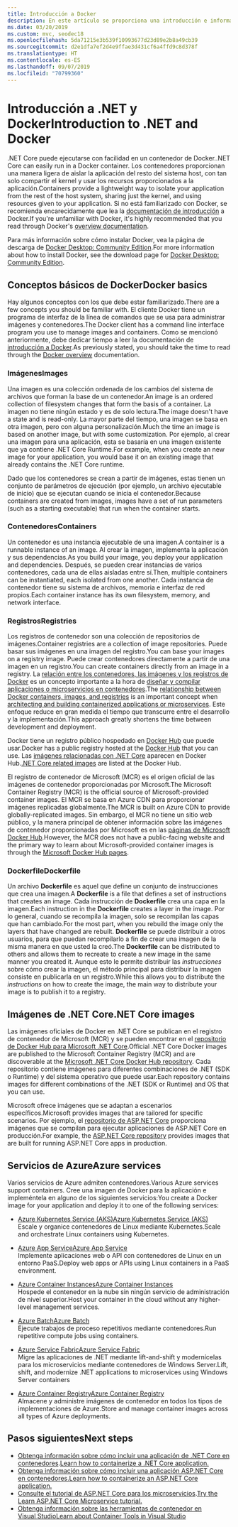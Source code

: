 ```yaml
---
title: Introducción a Docker
description: En este artículo se proporciona una introducción e información general para Docker en el contexto de una aplicación de .NET Core.
ms.date: 03/20/2019
ms.custom: mvc, seodec18
ms.openlocfilehash: 5da71215e3b539f10993677d23d89e2b8a49cb39
ms.sourcegitcommit: d2e1dfa7ef2d4e9ffae3d431cf6a4ffd9c8d378f
ms.translationtype: HT
ms.contentlocale: es-ES
ms.lasthandoff: 09/07/2019
ms.locfileid: "70799360"
---
```

# <a name="introduction-to-net-and-docker"></a><span data-ttu-id="578a4-103">Introducción a .NET y Docker</span><span class="sxs-lookup"><span data-stu-id="578a4-103">Introduction to .NET and Docker</span></span>

<span data-ttu-id="578a4-104">.NET Core puede ejecutarse con facilidad en un contenedor de Docker.</span><span class="sxs-lookup"><span data-stu-id="578a4-104">.NET Core can easily run in a Docker container.</span></span> <span data-ttu-id="578a4-105">Los contenedores proporcionan una manera ligera de aislar la aplicación del resto del sistema host, con tan solo compartir el kernel y usar los recursos proporcionados a la aplicación.</span><span class="sxs-lookup"><span data-stu-id="578a4-105">Containers provide a lightweight way to isolate your application from the rest of the host system, sharing just the kernel, and using resources given to your application.</span></span> <span data-ttu-id="578a4-106">Si no está familiarizado con Docker, se recomienda encarecidamente que lea la [documentación de introducción](https://docs.docker.com/engine/docker-overview/) a Docker.</span><span class="sxs-lookup"><span data-stu-id="578a4-106">If you're unfamiliar with Docker, it's highly recommended that you read through Docker's [overview documentation](https://docs.docker.com/engine/docker-overview/).</span></span>

<span data-ttu-id="578a4-107">Para más información sobre cómo instalar Docker, vea la página de descarga de [Docker Desktop: Community Edition](https://www.docker.com/products/docker-desktop).</span><span class="sxs-lookup"><span data-stu-id="578a4-107">For more information about how to install Docker, see the download page for [Docker Desktop: Community Edition](https://www.docker.com/products/docker-desktop).</span></span>

## <a name="docker-basics"></a><span data-ttu-id="578a4-108">Conceptos básicos de Docker</span><span class="sxs-lookup"><span data-stu-id="578a4-108">Docker basics</span></span>

<span data-ttu-id="578a4-109">Hay algunos conceptos con los que debe estar familiarizado.</span><span class="sxs-lookup"><span data-stu-id="578a4-109">There are a few concepts you should be familiar with.</span></span> <span data-ttu-id="578a4-110">El cliente Docker tiene un programa de interfaz de la línea de comandos que se usa para administrar imágenes y contenedores.</span><span class="sxs-lookup"><span data-stu-id="578a4-110">The Docker client has a command line interface program you use to manage images and containers.</span></span> <span data-ttu-id="578a4-111">Como se mencionó anteriormente, debe dedicar tiempo a leer la documentación de [introducción a Docker](https://docs.docker.com/engine/docker-overview/).</span><span class="sxs-lookup"><span data-stu-id="578a4-111">As previously stated, you should take the time to read through the [Docker overview](https://docs.docker.com/engine/docker-overview/) documentation.</span></span> 

### <a name="images"></a><span data-ttu-id="578a4-112">Imágenes</span><span class="sxs-lookup"><span data-stu-id="578a4-112">Images</span></span>

<span data-ttu-id="578a4-113">Una imagen es una colección ordenada de los cambios del sistema de archivos que forman la base de un contenedor.</span><span class="sxs-lookup"><span data-stu-id="578a4-113">An image is an ordered collection of filesystem changes that form the basis of a container.</span></span> <span data-ttu-id="578a4-114">La imagen no tiene ningún estado y es de solo lectura.</span><span class="sxs-lookup"><span data-stu-id="578a4-114">The image doesn't have a state and is read-only.</span></span> <span data-ttu-id="578a4-115">La mayor parte del tiempo, una imagen se basa en otra imagen, pero con alguna personalización.</span><span class="sxs-lookup"><span data-stu-id="578a4-115">Much the time an image is based on another image, but with some customization.</span></span> <span data-ttu-id="578a4-116">Por ejemplo, al crear una imagen para una aplicación, esta se basaría en una imagen existente que ya contiene .NET Core Runtime.</span><span class="sxs-lookup"><span data-stu-id="578a4-116">For example, when you create an new image for your application, you would base it on an existing image that already contains the .NET Core runtime.</span></span>

<span data-ttu-id="578a4-117">Dado que los contenedores se crean a partir de imágenes, estas tienen un conjunto de parámetros de ejecución (por ejemplo, un archivo ejecutable de inicio) que se ejecutan cuando se inicia el contenedor.</span><span class="sxs-lookup"><span data-stu-id="578a4-117">Because containers are created from images, images have a set of run parameters (such as a starting executable) that run when the container starts.</span></span>

### <a name="containers"></a><span data-ttu-id="578a4-118">Contenedores</span><span class="sxs-lookup"><span data-stu-id="578a4-118">Containers</span></span>

<span data-ttu-id="578a4-119">Un contenedor es una instancia ejecutable de una imagen.</span><span class="sxs-lookup"><span data-stu-id="578a4-119">A container is a runnable instance of an image.</span></span> <span data-ttu-id="578a4-120">Al crear la imagen, implementa la aplicación y sus dependencias.</span><span class="sxs-lookup"><span data-stu-id="578a4-120">As you build your image, you deploy your application and dependencies.</span></span> <span data-ttu-id="578a4-121">Después, se pueden crear instancias de varios contenedores, cada una de ellas aisladas entre sí.</span><span class="sxs-lookup"><span data-stu-id="578a4-121">Then, multiple containers can be instantiated, each isolated from one another.</span></span> <span data-ttu-id="578a4-122">Cada instancia de contenedor tiene su sistema de archivos, memoria e interfaz de red propios.</span><span class="sxs-lookup"><span data-stu-id="578a4-122">Each container instance has its own filesystem, memory, and network interface.</span></span>

### <a name="registries"></a><span data-ttu-id="578a4-123">Registros</span><span class="sxs-lookup"><span data-stu-id="578a4-123">Registries</span></span>

<span data-ttu-id="578a4-124">Los registros de contenedor son una colección de repositorios de imágenes.</span><span class="sxs-lookup"><span data-stu-id="578a4-124">Container registries are a collection of image repositories.</span></span> <span data-ttu-id="578a4-125">Puede basar sus imágenes en una imagen del registro.</span><span class="sxs-lookup"><span data-stu-id="578a4-125">You can base your images on a registry image.</span></span> <span data-ttu-id="578a4-126">Puede crear contenedores directamente a partir de una imagen en un registro.</span><span class="sxs-lookup"><span data-stu-id="578a4-126">You can create containers directly from an image in a registry.</span></span> <span data-ttu-id="578a4-127">La [relación entre los contenedores, las imágenes y los registros de Docker](../../architecture/microservices/container-docker-introduction/docker-containers-images-registries.md) es un concepto importante a la hora de [diseñar y compilar aplicaciones o microservicios en contenedores](../../architecture/microservices/architect-microservice-container-applications/index.md).</span><span class="sxs-lookup"><span data-stu-id="578a4-127">The [relationship between Docker containers, images, and registries](../../architecture/microservices/container-docker-introduction/docker-containers-images-registries.md) is an important concept when [architecting and building containerized applications or microservices](../../architecture/microservices/architect-microservice-container-applications/index.md).</span></span> <span data-ttu-id="578a4-128">Este enfoque reduce en gran medida el tiempo que transcurre entre el desarrollo y la implementación.</span><span class="sxs-lookup"><span data-stu-id="578a4-128">This approach greatly shortens the time between development and deployment.</span></span>

<span data-ttu-id="578a4-129">Docker tiene un registro público hospedado en [Docker Hub](https://hub.docker.com/) que puede usar.</span><span class="sxs-lookup"><span data-stu-id="578a4-129">Docker has a public registry hosted at the [Docker Hub](https://hub.docker.com/) that you can use.</span></span> <span data-ttu-id="578a4-130">Las [imágenes relacionadas con .NET Core](https://hub.docker.com/_/microsoft-dotnet-core/) aparecen en Docker Hub.</span><span class="sxs-lookup"><span data-stu-id="578a4-130">[.NET Core related images](https://hub.docker.com/_/microsoft-dotnet-core/) are listed at the Docker Hub.</span></span> 

<span data-ttu-id="578a4-131">El registro de contenedor de Microsoft (MCR) es el origen oficial de las imágenes de contenedor proporcionadas por Microsoft.</span><span class="sxs-lookup"><span data-stu-id="578a4-131">The Microsoft Container Registry (MCR) is the official source of Microsoft-provided container images.</span></span> <span data-ttu-id="578a4-132">El MCR se basa en Azure CDN para proporcionar imágenes replicadas globalmente.</span><span class="sxs-lookup"><span data-stu-id="578a4-132">The MCR is built on Azure CDN to provide globally-replicated images.</span></span> <span data-ttu-id="578a4-133">Sin embargo, el MCR no tiene un sitio web público, y la manera principal de obtener información sobre las imágenes de contenedor proporcionadas por Microsoft es en las [páginas de Microsoft Docker Hub](https://hub.docker.com/_/microsoft-dotnet-core/).</span><span class="sxs-lookup"><span data-stu-id="578a4-133">However, the MCR does not have a public-facing website and the primary way to learn about Microsoft-provided container images is through the [Microsoft Docker Hub pages](https://hub.docker.com/_/microsoft-dotnet-core/).</span></span>

### <a name="dockerfile"></a><span data-ttu-id="578a4-134">Dockerfile</span><span class="sxs-lookup"><span data-stu-id="578a4-134">Dockerfile</span></span>

<span data-ttu-id="578a4-135">Un archivo **Dockerfile** es aquel que define un conjunto de instrucciones que crea una imagen.</span><span class="sxs-lookup"><span data-stu-id="578a4-135">A **Dockerfile** is a file that defines a set of instructions that creates an image.</span></span> <span data-ttu-id="578a4-136">Cada instrucción de **Dockerfile** crea una capa en la imagen.</span><span class="sxs-lookup"><span data-stu-id="578a4-136">Each instruction in the **Dockerfile** creates a layer in the image.</span></span> <span data-ttu-id="578a4-137">Por lo general, cuando se recompila la imagen, solo se recompilan las capas que han cambiado.</span><span class="sxs-lookup"><span data-stu-id="578a4-137">For the most part, when you rebuild the image only the layers that have changed are rebuilt.</span></span> <span data-ttu-id="578a4-138">**Dockerfile** se puede distribuir a otros usuarios, para que puedan recompilarlo a fin de crear una imagen de la misma manera en que usted la creó.</span><span class="sxs-lookup"><span data-stu-id="578a4-138">The **Dockerfile** can be distributed to others and allows them to recreate to create a new image in the same manner you created it.</span></span> <span data-ttu-id="578a4-139">Aunque esto le permite distribuir las *instrucciones* sobre cómo crear la imagen, el método principal para distribuir la imagen consiste en publicarla en un registro.</span><span class="sxs-lookup"><span data-stu-id="578a4-139">While this allows you to distribute the *instructions* on how to create the image, the main way to distribute your image is to publish it to a registry.</span></span>

## <a name="net-core-images"></a><span data-ttu-id="578a4-140">Imágenes de .NET Core</span><span class="sxs-lookup"><span data-stu-id="578a4-140">.NET Core images</span></span>

<span data-ttu-id="578a4-141">Las imágenes oficiales de Docker en .NET Core se publican en el registro de contenedor de Microsoft (MCR) y se pueden encontrar en el [repositorio de Docker Hub para Microsoft .NET Core](https://hub.docker.com/_/microsoft-dotnet-core/).</span><span class="sxs-lookup"><span data-stu-id="578a4-141">Official .NET Core Docker images are published to the Microsoft Container Registry (MCR) and are discoverable at the [Microsoft .NET Core Docker Hub repository](https://hub.docker.com/_/microsoft-dotnet-core/).</span></span> <span data-ttu-id="578a4-142">Cada repositorio contiene imágenes para diferentes combinaciones de .NET (SDK o Runtime) y del sistema operativo que puede usar.</span><span class="sxs-lookup"><span data-stu-id="578a4-142">Each repository contains images for different combinations of the .NET (SDK or Runtime) and OS that you can use.</span></span> 

<span data-ttu-id="578a4-143">Microsoft ofrece imágenes que se adaptan a escenarios específicos.</span><span class="sxs-lookup"><span data-stu-id="578a4-143">Microsoft provides images that are tailored for specific scenarios.</span></span> <span data-ttu-id="578a4-144">Por ejemplo, el [repositorio de ASP.NET Core](https://hub.docker.com/_/microsoft-dotnet-core-aspnet/) proporciona imágenes que se compilan para ejecutar aplicaciones de ASP.NET Core en producción.</span><span class="sxs-lookup"><span data-stu-id="578a4-144">For example, the [ASP.NET Core repository](https://hub.docker.com/_/microsoft-dotnet-core-aspnet/) provides images that are built for running ASP.NET Core apps in production.</span></span>

## <a name="azure-services"></a><span data-ttu-id="578a4-145">Servicios de Azure</span><span class="sxs-lookup"><span data-stu-id="578a4-145">Azure services</span></span>

<span data-ttu-id="578a4-146">Varios servicios de Azure admiten contenedores.</span><span class="sxs-lookup"><span data-stu-id="578a4-146">Various Azure services support containers.</span></span> <span data-ttu-id="578a4-147">Cree una imagen de Docker para la aplicación e impleméntela en alguno de los siguientes servicios:</span><span class="sxs-lookup"><span data-stu-id="578a4-147">You create a Docker image for your application and deploy it to one of the following services:</span></span>

* <span data-ttu-id="578a4-148">[Azure Kubernetes Service (AKS)](https://azure.microsoft.com/services/kubernetes-service/)</span><span class="sxs-lookup"><span data-stu-id="578a4-148">[Azure Kubernetes Service (AKS)](https://azure.microsoft.com/services/kubernetes-service/)</span></span>\
<span data-ttu-id="578a4-149">Escale y organice contenedores de Linux mediante Kubernetes.</span><span class="sxs-lookup"><span data-stu-id="578a4-149">Scale and orchestrate Linux containers using Kubernetes.</span></span>

* <span data-ttu-id="578a4-150">[Azure App Service](https://azure.microsoft.com/services/app-service/containers/)</span><span class="sxs-lookup"><span data-stu-id="578a4-150">[Azure App Service](https://azure.microsoft.com/services/app-service/containers/)</span></span>\
<span data-ttu-id="578a4-151">Implemente aplicaciones web o API con contenedores de Linux en un entorno PaaS.</span><span class="sxs-lookup"><span data-stu-id="578a4-151">Deploy web apps or APIs using Linux containers in a PaaS environment.</span></span>

* <span data-ttu-id="578a4-152">[Azure Container Instances](https://azure.microsoft.com/services/container-instances/)</span><span class="sxs-lookup"><span data-stu-id="578a4-152">[Azure Container Instances](https://azure.microsoft.com/services/container-instances/)</span></span>\
<span data-ttu-id="578a4-153">Hospede el contenedor en la nube sin ningún servicio de administración de nivel superior.</span><span class="sxs-lookup"><span data-stu-id="578a4-153">Host your container in the cloud without any higher-level management services.</span></span>

* <span data-ttu-id="578a4-154">[Azure Batch](https://azure.microsoft.com/services/batch/)</span><span class="sxs-lookup"><span data-stu-id="578a4-154">[Azure Batch](https://azure.microsoft.com/services/batch/)</span></span>\
<span data-ttu-id="578a4-155">Ejecute trabajos de proceso repetitivos mediante contenedores.</span><span class="sxs-lookup"><span data-stu-id="578a4-155">Run repetitive compute jobs using containers.</span></span>

* <span data-ttu-id="578a4-156">[Azure Service Fabric](https://azure.microsoft.com/services/service-fabric/)</span><span class="sxs-lookup"><span data-stu-id="578a4-156">[Azure Service Fabric](https://azure.microsoft.com/services/service-fabric/)</span></span>\
<span data-ttu-id="578a4-157">Migre las aplicaciones de .NET mediante lift-and-shift y modernícelas para los microservicios mediante contenedores de Windows Server.</span><span class="sxs-lookup"><span data-stu-id="578a4-157">Lift, shift, and modernize .NET applications to microservices using Windows Server containers</span></span>

* <span data-ttu-id="578a4-158">[Azure Container Registry](https://azure.microsoft.com/services/container-registry/)</span><span class="sxs-lookup"><span data-stu-id="578a4-158">[Azure Container Registry](https://azure.microsoft.com/services/container-registry/)</span></span>\
<span data-ttu-id="578a4-159">Almacene y administre imágenes de contenedor en todos los tipos de implementaciones de Azure.</span><span class="sxs-lookup"><span data-stu-id="578a4-159">Store and manage container images across all types of Azure deployments.</span></span>

## <a name="next-steps"></a><span data-ttu-id="578a4-160">Pasos siguientes</span><span class="sxs-lookup"><span data-stu-id="578a4-160">Next steps</span></span>

* <span data-ttu-id="578a4-161">[Obtenga información sobre cómo incluir una aplicación de .NET Core en contenedores](build-docker-netcore-container.md).</span><span class="sxs-lookup"><span data-stu-id="578a4-161">[Learn how to containerize a .NET Core application.](build-docker-netcore-container.md)</span></span>
* [<span data-ttu-id="578a4-162">Obtenga información sobre cómo incluir una aplicación ASP.NET Core en contenedores.</span><span class="sxs-lookup"><span data-stu-id="578a4-162">Learn how to containerize an ASP.NET Core application.</span></span>](/aspnet/core/host-and-deploy/docker/building-net-docker-images)
* <span data-ttu-id="578a4-163">[Consulte el tutorial de ASP.NET Core para los microservicios](https://dotnet.microsoft.com/learn/web/aspnet-microservice-tutorial/intro).</span><span class="sxs-lookup"><span data-stu-id="578a4-163">[Try the Learn ASP.NET Core Microservice tutorial.](https://dotnet.microsoft.com/learn/web/aspnet-microservice-tutorial/intro)</span></span>
* [<span data-ttu-id="578a4-164">Obtenga información sobre las herramientas de contenedor en Visual Studio</span><span class="sxs-lookup"><span data-stu-id="578a4-164">Learn about Container Tools in Visual Studio</span></span>](/visualstudio/containers/overview)
